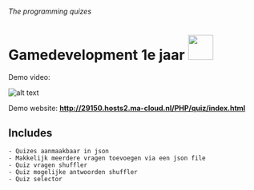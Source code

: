 ###### The programming quizes

# Gamedevelopment 1e jaar <img src="https://www.ma-web.nl/static/vector/Logo_blok.svg"  width=50>

Demo video: 

![alt text](http://29150.hosts2.ma-cloud.nl/PHP/quiz/demo.gif)

Demo website: **http://29150.hosts2.ma-cloud.nl/PHP/quiz/index.html**

## Includes
    - Quizes aanmaakbaar in json
    - Makkelijk meerdere vragen toevoegen via een json file
    - Quiz vragen shuffler
    - Quiz mogelijke antwoorden shuffler
    - Quiz selector